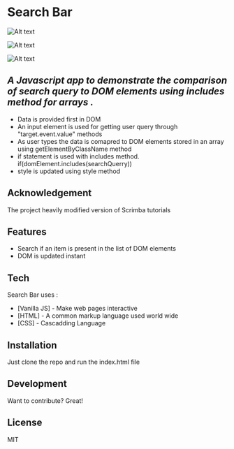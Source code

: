 
# Search Bar
![Alt text](https://siasky.net/7AAIsyvMZ2FrSTHh0pWLWLEB_6oNmj8OjbZOwvwLIV2tGQ?raw=true "Project Demo 1 gif")

![Alt text](https://siasky.net/GAChImg12f8CzC-ZT1gOZVUovNVkYC0itAPKceo6vQcMhA?raw=true "Project Demo 2")

![Alt text](https://siasky.net/EADERFNJEDu0xuYJabSduoyw7lNIbxQt5Hj2NaOoaah9qw?raw=true "Project Demo 3")

## _A Javascript app to demonstrate the comparison of search query to DOM elements using includes method for arrays ._







- Data is provided first in DOM
- An input element is used for getting user query through "target.event.value" methods
- As user types the data is comapred to DOM elements stored in an array using getElementByClassName method 
- if statement is used with includes method. if(domElement.includes(searchQuerry))
- style is updated using style method
## Acknowledgement
 The project heavily modified version of Scrimba tutorials

## Features

- Search if an item is present in the list of DOM elements 
- DOM is updated instant





## Tech

Search Bar uses  :

- [Vanilla JS] - Make web pages interactive
- [HTML] - A common markup language used world wide
- [CSS] - Cascadding Language





## Installation

Just clone the repo and run the index.html file








## Development

Want to contribute? Great!


## License

MIT




